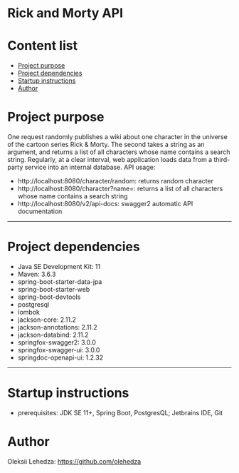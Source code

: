 # Rick and Morty API
# Content list
* [Project purpose](#purpose)
* [Project dependencies](#dependencies)
* [Startup instructions](#startup)
* [Author](#author)

# <a name="purpose"></a>Project purpose
One request randomly publishes a wiki about one character in the universe of the cartoon series Rick & Morty.
The second takes a string as an argument, and returns a list of all characters whose name contains a search string. 
Regularly, at a clear interval, web application loads data from a third-party service into an internal database.
API usage:
* http://localhost:8080/character/random: returns random character
* http://localhost:8080/character?name=<string>: returns a list of all characters whose name contains a search string
* http://localhost:8080/v2/api-docs: swagger2 automatic API documentation
<hr/>

# <a name="dependencies"></a>Project dependencies
* Java SE Development Kit: 11
* Maven: 3.6.3
* spring-boot-starter-data-jpa
* spring-boot-starter-web
* spring-boot-devtools
* postgresql
* lombok
* jackson-core: 2.11.2
* jackson-annotations: 2.11.2
* jackson-databind: 2.11.2
* springfox-swagger2: 3.0.0
* springfox-swagger-ui: 3.0.0
* springdoc-openapi-ui: 1.2.32
<hr>

# <a name="#startup"></a>Startup instructions
* prerequisites: JDK SE 11+, Spring Boot, PostgresQL; Jetbrains IDE, Git

# <a name="author"></a>Author  

Oleksii Lehedza: https://github.com/olehedza                                               

